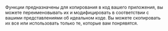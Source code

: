 Функции предназначены для копирования в код вашего приложения,
вы можете переименовывать их и модифицировать в соответствии
с вашими представлениями об идеальном коде. Вы можете скопировать их
все или использовать только те, которые вам понрявятся.
